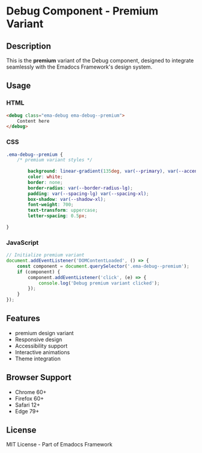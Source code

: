 # Debug Component - Premium Variant

## Description
This is the **premium** variant of the Debug component, designed to integrate seamlessly with the Emadocs Framework's design system.

## Usage

### HTML
```html
<debug class="ema-debug ema-debug--premium">
    Content here
</debug>
```

### CSS
```css
.ema-debug--premium {
    /* premium variant styles */
    
        background: linear-gradient(135deg, var(--primary), var(--accent));
        color: white;
        border: none;
        border-radius: var(--border-radius-lg);
        padding: var(--spacing-lg) var(--spacing-xl);
        box-shadow: var(--shadow-xl);
        font-weight: 700;
        text-transform: uppercase;
        letter-spacing: 0.5px;
    
}
```

### JavaScript
```javascript
// Initialize premium variant
document.addEventListener('DOMContentLoaded', () => {
    const component = document.querySelector('.ema-debug--premium');
    if (component) {
        component.addEventListener('click', (e) => {
            console.log('Debug premium variant clicked');
        });
    }
});
```

## Features
- premium design variant
- Responsive design
- Accessibility support
- Interactive animations
- Theme integration

## Browser Support
- Chrome 60+
- Firefox 60+
- Safari 12+
- Edge 79+

## License
MIT License - Part of Emadocs Framework
